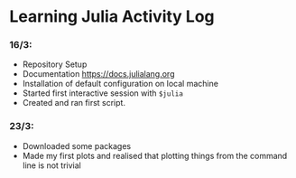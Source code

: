 # Learning Julia Activity Log

### 16/3:

- Repository Setup
- Documentation https://docs.julialang.org
- Installation of default configuration on local machine
- Started first interactive session with `$julia`
- Created and ran first script.

### 23/3:

- Downloaded some packages
- Made my first plots and realised that plotting things from the command line is not trivial
